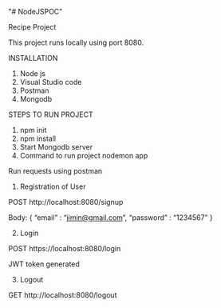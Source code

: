 "# NodeJSPOC" 

Recipe Project

This project runs locally using port 8080.

INSTALLATION
1.	Node js
2.	Visual Studio code
3.	Postman
4.	Mongodb
		
STEPS TO RUN PROJECT
1.	npm init
2.	npm install             
3.	Start Mongodb server
4.	Command to run project
	nodemon app
        
Run requests using postman

1.	Registration of User
	
POST http://localhost:8080/signup

Body: {
“email” : “jimin@gmail.com”,
“password” : “1234567”
}

2.	Login
	
POST https://localhost:8080/login

 
JWT token generated

3.	Logout

GET http://localhost:8080/logout

